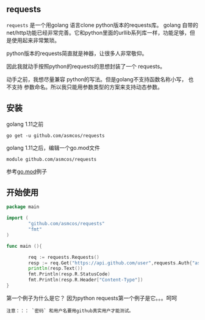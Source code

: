 ## requests

`requests` 是一个用golang 语言clone python版本的requests库。
golang 自带的net/http功能已经非常完善。它和python里面的urllib系列库一样，功能足够，但是使用起来非常繁琐。

python版本的requests简直就是神器，让很多人非常敬仰。

因此我就动手按照python的requests的思想封装了一个 requests。

动手之前，我想尽量兼容 python的写法。但是golang不支持函数名称小写，
也不支持 参数命名。所以我只能用参数类型的方案来支持动态参数。

## 安装

golang 1.11之前

```
go get -u github.com/asmcos/requests
```

golang 1.11之后，编辑一个go.mod文件

```
module github.com/asmcos/requests
```

参考[go.mod](https://github.com/asmcos/requests/blob/master/examples/go.mod)例子

## 开始使用

``` go
package main

import (
        "github.com/asmcos/requests"
        "fmt"
)

func main (){

        req := requests.Requests()
        resp := req.Get("https://api.github.com/user",requests.Auth{"asmcos","password...."})
        println(resp.Text())
        fmt.Println(resp.R.StatusCode)
        fmt.Println(resp.R.Header["Content-Type"])
}

```

第一个例子为什么是它？ 因为python requests第一个例子是它。。。呵呵

    注意：：： `密码` 和用户名要用github真实用户才能测试。
